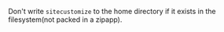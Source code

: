 Don't write `sitecustomize` to the home directory if it exists in the filesystem(not packed in a zipapp).
